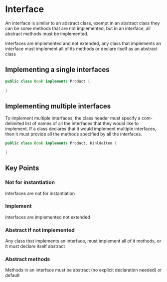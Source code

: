 # Interface
An interface is similar to an abstract class, exempt in an abstract class they can be some methods that are not implemented, but in an interface, all abstract methods must be implemented.

Interfaces are implemented and not extended, any class that implements an interface must implement all of its methods or declare itself as an abstract class
## Implementing a single interfaces
```java
public class Book implements Product {
    
}
```

## Implementing multiple interfaces
To implement multiple interfaces, the class header must specify a com-delimited list of names of all the interfaces that they would like to implement.
If a class declares that it would implement multiple interfaces, then it must provide all the methods specified by all the interfaces.
```java
public class Book implements Product, KinldeItem {
    
}
```
## Key Points

### Not for instantiation
Interfaces are not for instantiation

### Implement
Interfaces are implemented not extended

### Abstract if not implemented
Any class that implements an interface, must implement all of it methods, or it must declare itself abstract

### Abstract methods
Methods in an interface must be abstract (no explicit declaration needed) or default